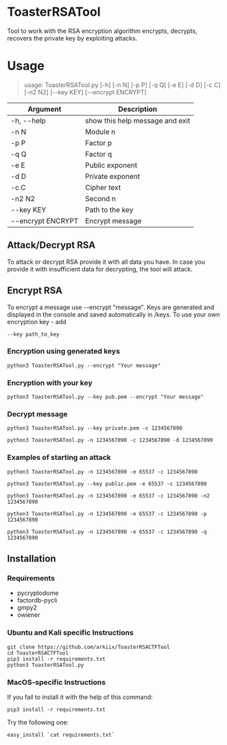 # ToasterRSATool

Tool to work with the RSA encryption algorithm encrypts, decrypts, recovers the private key by exploiting attacks.

# Usage

> usage: ToasterRSATool.py [-h] [-n N] [-p P] [-q Q] [-e E] [-d D] [-c C] [-n2 N2] [--key KEY] [--encrypt ENCRYPT]

Argument | Description
------------ | -------------
-h, --help | show this help message and exit
-n N | Module n
-p P | Factor p
-q Q | Factor q
-e E | Public exponent
-d D | Private exponent
-c C | Cipher text
-n2 N2 | Second n
--key KEY | Path to the key
--encrypt ENCRYPT | Encrypt message

## Attack/Decrypt RSA

To attack or decrypt RSA provide it with all data you have. In case you provide it with insufficient data for decrypting, the tool will attack.

## Encrypt RSA

To encrypt a message use --encrypt "message". Keys are generated and displayed in the console and saved automatically in /keys. To use your own encryption key - add 
    
    --key path_to_key

### Encryption using generated keys

    python3 ToasterRSATool.py --encrypt "Your message"
    
### Encryption with your key

    python3 ToasterRSATool.py --key pub.pem --encrypt "Your message"
    
### Decrypt message
    python3 ToasterRSATool.py --key private.pem -c 1234567890
    
    python3 ToasterRSATool.py -n 1234567890 -c 1234567890 -d 1234567890
    
### Examples of starting an attack
    python3 ToasterRSATool.py -n 1234567890 -e 65537 -c 1234567890
    
    python3 ToasterRSATool.py --key public.pem -e 65537 -c 1234567890
    
    python3 ToasterRSATool.py -n 1234567890 -e 65537 -c 1234567890 -n2 1234567890
    
    python3 ToasterRSATool.py -n 1234567890 -e 65537 -c 1234567890 -p 1234567890
    
    python3 ToasterRSATool.py -n 1234567890 -e 65537 -c 1234567890 -q 1234567890
    
## Installation
### Requirements
* pycryptodome
* factordb-pycli
* gmpy2
* owiener

### Ubuntu and Kali specific Instructions
    git clone https://github.com/arkiix/ToasterRSACTFTool
    cd ToasterRSACTFTool
    pip3 install -r requirements.txt
    python3 ToasterRSATool.py
    
### MacOS-specific Instructions
If you fail to install it with the help of this command:
    
    pip3 install -r requirements.txt
Try the following one:

    easy_install `cat requirements.txt`
